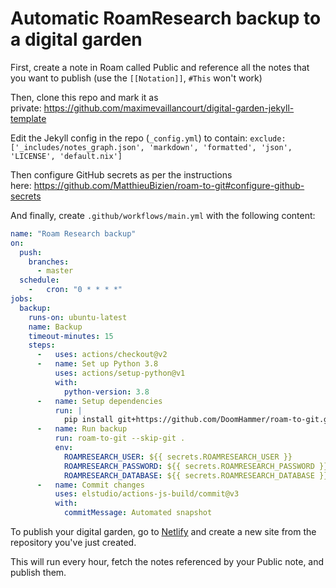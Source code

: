 # Automatic RoamResearch backup to a digital garden

First, create a note in Roam called Public and reference all the notes that you want to publish (use the `[[Notation]]`, `#This` won't work)

Then, clone this repo and mark it as private: <https://github.com/maximevaillancourt/digital-garden-jekyll-template>

Edit the Jekyll config in the repo (`_config.yml`) to contain:
```exclude: ['_includes/notes_graph.json', 'markdown', 'formatted', 'json', 'LICENSE', 'default.nix']```

Then configure GitHub secrets as per the instructions here: <https://github.com/MatthieuBizien/roam-to-git#configure-github-secrets>

And finally, create `.github/workflows/main.yml` with the following content:

```yaml
name: "Roam Research backup"
on:
  push:
    branches:
      - master
  schedule:
    -   cron: "0 * * * *"
jobs:
  backup:
    runs-on: ubuntu-latest
    name: Backup
    timeout-minutes: 15
    steps:
      -   uses: actions/checkout@v2
      -   name: Set up Python 3.8
          uses: actions/setup-python@v1
          with:
            python-version: 3.8
      -   name: Setup dependencies
          run: |
            pip install git+https://github.com/DoomHammer/roam-to-git.git@roam-to-garden
      -   name: Run backup
          run: roam-to-git --skip-git .
          env:
            ROAMRESEARCH_USER: ${{ secrets.ROAMRESEARCH_USER }}
            ROAMRESEARCH_PASSWORD: ${{ secrets.ROAMRESEARCH_PASSWORD }}
            ROAMRESEARCH_DATABASE: ${{ secrets.ROAMRESEARCH_DATABASE }}
      -   name: Commit changes
          uses: elstudio/actions-js-build/commit@v3
          with:
            commitMessage: Automated snapshot
```

To publish your digital garden, go to [Netlify](https://netlify.com/) and create a new site from the repository you've just created.

This will run every hour, fetch the notes referenced by your Public note, and publish them.
